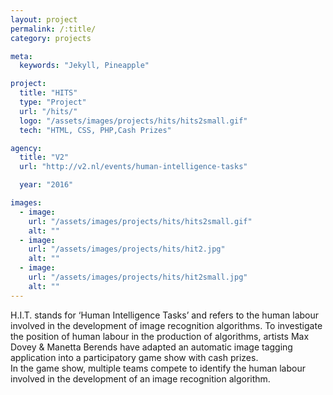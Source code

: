 ```yaml
---
layout: project
permalink: /:title/
category: projects

meta:
  keywords: "Jekyll, Pineapple"

project:
  title: "HITS"
  type: "Project"
  url: "/hits/"
  logo: "/assets/images/projects/hits/hits2small.gif"
  tech: "HTML, CSS, PHP,Cash Prizes"

agency:
  title: "V2"
  url: "http://v2.nl/events/human-intelligence-tasks"

  year: "2016"

images:
  - image:
    url: "/assets/images/projects/hits/hits2small.gif"
    alt: ""
  - image:
    url: "/assets/images/projects/hits/hit2.jpg"
    alt: ""
  - image:
    url: "/assets/images/projects/hits/hit2small.jpg"
    alt: ""
---
```

<p>H.I.T. stands for ‘Human Intelligence Tasks’ and refers to the human labour involved in the development of image recognition algorithms. To investigate the position of human labour in the production of algorithms, artists Max Dovey & Manetta Berends have adapted an automatic image tagging application into a participatory game show with cash prizes. <br> In the game show, multiple teams compete to identify the human labour involved in the development of an image recognition algorithm.</p>
